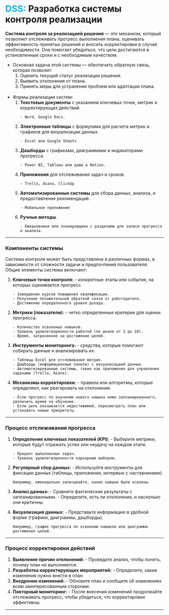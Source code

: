 
# <font color="#00b0f0">DSS:</font> Разработка системы контроля реализации

**Система контроля за реализацией решения** — это механизм, который позволяет отслеживать прогресс выполнения плана, оценивать эффективность принятых решений и вносить корректировки в случае необходимости. Она помогает убедиться, что цели достигаются в установленные сроки и с необходимым качеством.

- Основная задача этой системы — обеспечить обратную связь, которая позволит:
	1. Оценить текущий статус реализации решения.
	2. Выявить отклонения от плана.
	3. Принять меры для устранения проблем или адаптации плана.
	<br>
- Формы реализации систем:
	1. **Текстовые документы** с указанием ключевых точек, метрик и корректирующих действий.
		```
		- Word, Google Docs.
		```
	2. **Электронные таблицы** с формулами для расчета метрик и графиков для визуализации данных.
		```
		- Excel или Google Sheets 
		```
	3. **Дашборды** с графиками, диаграммами и индикаторами прогресса.
		```
		- Power BI, Tableau или даже в Notion.
		```
	4. **Приложения** для отслеживания задач и сроков.
		```
		- Trello, Asana, ClickUp
		```
	5. **Автоматизированные системы** для сбора данных, анализа, и предоставления рекомендаций.
		```
		- Мобильное приложение
		```
	6. **Ручные методы**.
		```
		- Ежедневники или планировщики с разделами для записи прогресса и анализа.
		```


---

### **Компоненты системы**
Система контроля может быть представлена в различных формах, в зависимости от сложности задачи и предпочтений пользователя. 
Общие элементы системы включают:

1. **Ключевые точки контроля:** - конкретные этапы или события, на которых оценивается прогресс.
	```
	- Завершение курсов повышения квалификации.
	- Получение положительной обратной связи от работодателя.
	- Достижение определенного уровня дохода.
	```

2. **Метрики (показатели):** - четко определенные критерии для оценки прогресса.
	```
	- Количество освоенных навыков.
	- Уровень удовлетворенности работой (по шкале от 1 до 10).
	- Время, затраченное на достижение целей.
	```

3. **Инструменты мониторинга:** - средства, которые помогают собирать данные и анализировать их.
	```
	- Таблицы Excel для отслеживания метрик.
	- Дашборды (информационные панели) с визуализацией данных.
	- Автоматизированные системы, такие как приложения для управления задачами (Trello, Asana).
	```

4. **Механизмы корректировки:** - правила или алгоритмы, которые определяют, как реагировать на отклонения.
	```
	- Если прогресс по изучению нового навыка ниже запланированного, увеличить время на обучение.
	- Если цель оказывается недостижимой, пересмотреть план или установить новые приоритеты.
	```


---
### **Процесс отслеживания прогресса**

1. **Определение ключевых показателей (KPI):**
	   - Выберите метрики, которые будут отражать успех или неудачу на каждом этапе.
	```
	- Процент выполненных задач.
	- Уровень удовлетворенности карьерным выбором.
	```

2. **Регулярный сбор данных:**
	   - Используйте инструменты для фиксации данных (таблицы, приложения, интервью с наставниками).
	```
	Например, еженедельно записывайте, какие навыки были освоены.
	```

3. **Анализ данных:**
	   - Сравните фактические результаты с запланированными.
	   - Определите, есть ли отклонения, и насколько они критичны.

4. **Визуализация данных:**
	   - Представьте информацию в удобной форме (графики, диаграммы, дашборды).
	```
	Например, график прогресса по освоению навыков или диаграмма достижения целей.
	```

---
### **Процесс корректировки действий**

1. **Выявление причин отклонений:**
	   - Проведите анализ, чтобы понять, почему план не выполняется.
2. **Разработка корректирующих мероприятий:**
	   - Определите, какие изменения нужно внести в план.
3. **Внедрение изменений:**
	   - Обновите план и сообщите об изменениях всем заинтересованным сторонам.
4. **Повторный мониторинг:**
	   - После внесения изменений продолжайте отслеживать прогресс, чтобы убедиться, что корректировки эффективны.

---